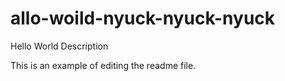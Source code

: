 # allo-woild-nyuck-nyuck-nyuck
Hello World Description

This is an example of editing the readme file.
